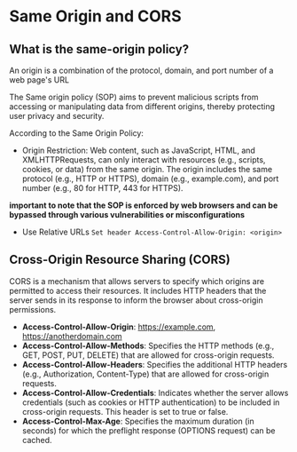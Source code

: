 # Same Origin and CORS

## What is the same-origin policy?

An origin is a combination of the protocol, domain, and port number of a web page's URL

The Same origin policy (SOP) aims to prevent malicious scripts from accessing or manipulating data from different origins, thereby protecting user privacy and security.

According to the Same Origin Policy:
- Origin Restriction: Web content, such as JavaScript, HTML, and XMLHTTPRequests, can only interact with resources (e.g., scripts, cookies, or data) from the same origin. The origin includes the same protocol (e.g., HTTP or HTTPS), domain (e.g., example.com), and port number (e.g., 80 for HTTP, 443 for HTTPS).

**important to note that the SOP is enforced by web browsers and can be bypassed through various vulnerabilities or misconfigurations**

- Use Relative URLs
```Set header Access-Control-Allow-Origin: <origin>```

## Cross-Origin Resource Sharing (CORS)
CORS is a mechanism that allows servers to specify which origins are permitted to access their resources. It includes HTTP headers that the server sends in its response to inform the browser about cross-origin permissions.

  - **Access-Control-Allow-Origin**: https://example.com, https://anotherdomain.com
  - **Access-Control-Allow-Methods**: Specifies the HTTP methods (e.g., GET, POST, PUT, DELETE) that are allowed for cross-origin requests.
  - **Access-Control-Allow-Headers**: Specifies the additional HTTP headers (e.g., Authorization, Content-Type) that are allowed for cross-origin requests.
  - **Access-Control-Allow-Credentials**: Indicates whether the server allows credentials (such as cookies or HTTP authentication) to be included in cross-origin requests. This header is set to true or false.
  - **Access-Control-Max-Age**: Specifies the maximum duration (in seconds) for which the preflight response (OPTIONS request) can be cached.
